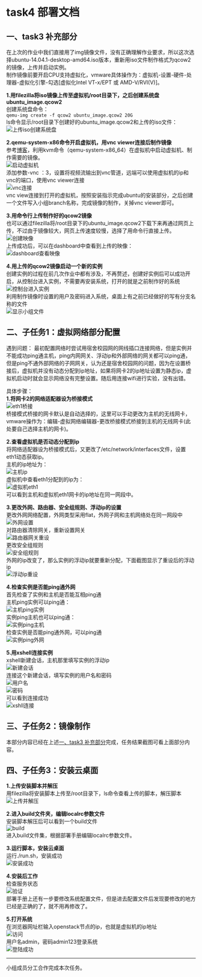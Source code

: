 # task4 部署文档
## 一、task3 补充部分
在上次的作业中我们直接用了img镜像文件，没有正确理解作业要求，所以这次选择ubuntu-14.04.1-desktop-amd64.iso版本，重新用iso文件制作格式为qcow2的镜像，上传并启动实例。  
制作镜像前要开启CPU支持虚拟化，vmware具体操作为：虚拟机-设置-硬件-处理器-虚拟化引擎-勾选[虚拟化Intel VT-x/EPT 或 AMD-V/RVI(V)]。

**1.用filezilla将iso镜像上传至虚拟机/root目录下，之后创建系统盘ubuntu_image.qcow2**  
创建系统盘命令：  
`qemu-img create -f qcow2 ubuntu_image.qcow2 20G`  
ls命令显示/root目录下创建好的ubuntu_image.qcow2和上传的iso文件：  
![上传iso创建系统盘](https://github.com/CourseCloudDesktop/cloudDesktop/blob/wcl-develop/task4/images/1_上传iso创建系统盘.PNG)  

**2.qemu-system-x86命令开启虚拟机，用vnc viewer连接后制作镜像**  
参考[博客](https://blog.csdn.net/wanghuiyao/article/details/65627198)，利用kvm命令（qemu-system-x86_64）在虚拟机中启动虚拟机、制作需要的镜像。  
![启动虚拟机](https://github.com/CourseCloudDesktop/cloudDesktop/blob/wcl-develop/task4/images/2_启动虚拟机.PNG)  
添加参数-vnc ：3，设置将视频流输出到vnc管道，远端可以使用虚拟机的ip和vnc的端口，使用vnc viewer连接  
![vnc连接](https://github.com/CourseCloudDesktop/cloudDesktop/blob/wcl-develop/task4/images/3_vnc连接.PNG)  
vnc view连接到打开的虚拟机，按照安装指示完成ubuntu的安装部分，之后创建一个文件写入小组branch名称，完成镜像的制作，关掉vnc viewer即可。  

**3.用命令行上传制作好的qcow2镜像**  
也可以通过filezilla将/root目录下的ubuntu_image.qcow2下载下来再通过网页上传，不过由于镜像较大，网页上传速度较慢，选择了用命令行直接上传。  
![创建映像](https://github.com/CourseCloudDesktop/cloudDesktop/blob/wcl-develop/task4/images/4_创建映像.PNG)  
上传成功后，可以在dashboard中查看到上传的映像：  
![dashboard查看映像](https://github.com/CourseCloudDesktop/cloudDesktop/blob/wcl-develop/task4/images/5_dashboard查看映像.PNG)  

**4.用上传的qcow2镜像启动一个新的实例**  
创建实例的过程在前几次作业中都有涉及，不再赘述，创建好实例后可以成功开启，从控制台进入实例，不需要再安装系统，打开的就是之前制作好的系统  
![控制台进入实例](https://github.com/CourseCloudDesktop/cloudDesktop/blob/wcl-develop/task4/images/6_控制台进入实例.PNG)  
利用制作镜像时设置的用户及密码进入系统，桌面上有之前已经做好的写有分支名称的文件  
![显示小组文件](https://github.com/CourseCloudDesktop/cloudDesktop/blob/wcl-develop/task4/images/7_显示小组文件.PNG)  

## 二、子任务1：虚拟网络部分配置  
遇到问题：
最初配置网络时尝试用宿舍校园网的网线插口连接网络，但是实例并不能成功ping通主机，ping内网网关、浮动ip和外部网络的网关都可以ping通，但是ping不通外部网络的子网网关，认为还是宿舍校园网的问题，因为在设置桥接后，虚拟机并没有动态分配到ip地址，如果将网卡2的ip地址设置为静态ip，虚拟机启动时就会显示网络没有完整设置。随后用连接wifi进行实验，没有出错。 

具体步骤：   
**1.将网卡2的网络适配器设为桥接模式**  
![eth1桥接](https://github.com/CourseCloudDesktop/cloudDesktop/blob/wcl-develop/task4/images/8_eth1桥接.PNG)  
桥接模式桥接的网卡默认是自动选择的，这里可以手动更改为主机的无线网卡，vmware操作为：编辑-虚拟网络编辑器-更改桥接模式桥接到主机的无线网卡(此处要自己选择主机的网卡)。  

**2.查看虚拟机是否动态分配到ip**  
将网络适配器设为桥接模式后，又更改了/etc/network/interfaces文件，设置eth1动态获取ip。  
主机的ip地址为：  
![主机ip](https://github.com/CourseCloudDesktop/cloudDesktop/blob/wcl-develop/task4/images/9_主机ip.PNG)  
虚拟机中查看eth1分配到的ip为：  
![虚拟机eth1](https://github.com/CourseCloudDesktop/cloudDesktop/blob/wcl-develop/task4/images/10_虚拟机eth1.PNG)  
可以看到主机和虚拟机eth1网卡的ip地址在同一网段中。  

**3.更改外网、路由器、安全组规则、浮动ip的设置**  
更改外网网络配置，外网类型采用flat，外网子网和主机网络处在同一网段中  
![外网设置](https://github.com/CourseCloudDesktop/cloudDesktop/blob/wcl-develop/task4/images/11_外网设置.PNG)  
对路由器清除网关，重新设置网关  
![路由器网关重设](https://github.com/CourseCloudDesktop/cloudDesktop/blob/wcl-develop/task4/images/12_路由器网关重设.PNG)  
更改安全组规则  
![安全组规则](https://github.com/CourseCloudDesktop/cloudDesktop/blob/wcl-develop/task4/images/13.5_安全组规则.PNG)  
外网的ip改变了，那么实例的浮动ip就要重新分配，下面截图显示了重设后的浮动ip  
![浮动ip重设](https://github.com/CourseCloudDesktop/cloudDesktop/blob/wcl-develop/task4/images/13_浮动ip重设.PNG)

**4.检查实例是否能ping通外网**  
首先检查了实例和主机是否能互相ping通  
主机ping实例可以ping通：  
![主机ping实例](https://github.com/CourseCloudDesktop/cloudDesktop/blob/wcl-develop/task4/images/15_主机ping实例.PNG)  
实例ping主机也可以ping通：  
![实例ping主机](https://github.com/CourseCloudDesktop/cloudDesktop/blob/wcl-develop/task4/images/16_实例ping主机.PNG)  
检查实例是否能ping通外网，可以ping通  
![实例ping外网](https://github.com/CourseCloudDesktop/cloudDesktop/blob/wcl-develop/task4/images/17_实例ping外网.PNG)  

**5.用xshell连接实例**  
xshell新建会话，主机那里填写实例的浮动ip  
![新建会话](https://github.com/CourseCloudDesktop/cloudDesktop/blob/wcl-develop/task4/images/19_新建会话.PNG)  
连接这个新建会话，填写实例的用户名和密码  
![用户名](https://github.com/CourseCloudDesktop/cloudDesktop/blob/wcl-develop/task4/images/20_用户名.PNG)  
![密码](https://github.com/CourseCloudDesktop/cloudDesktop/blob/wcl-develop/task4/images/21_密码.PNG)  
可以看到连接成功  
![xshll连接](https://github.com/CourseCloudDesktop/cloudDesktop/blob/wcl-develop/task4/images/22_xshll连接.PNG)
## 三、子任务2：镜像制作  
本部分内容已经在上述[一、task3 补充部分](https://github.com/CourseCloudDesktop/cloudDesktop/blob/wcl-develop/task4/部署文档.md#一task3-补充部分)完成，任务结果截图可看上面部分内容。

## 四、子任务3：安装云桌面   
**1.上传安装脚本并解压**  
用filezilla将安装脚本上传至/root目录下，ls命令查看上传的脚本，解压脚本  
![上传并解压](https://github.com/CourseCloudDesktop/cloudDesktop/blob/wcl-develop/task4/images/23.上传并解压.PNG)  

**2.进入build文件夹，编辑localrc参数文件**  
安装脚本解压后可以看到一个build文件  
![build](https://github.com/CourseCloudDesktop/cloudDesktop/blob/wcl-develop/task4/images/24_build.PNG)  
进入build文件集，根据部署手册编辑localrc参数文件。  

**3.运行脚本，安装云桌面**  
运行./run.sh，安装成功  
![安装成功](https://github.com/CourseCloudDesktop/cloudDesktop/blob/wcl-develop/task4/images/25_安装成功.PNG)  

**4.安装后工作**  
检查服务状态  
![验证](https://github.com/CourseCloudDesktop/cloudDesktop/blob/wcl-develop/task4/images/26_验证.PNG)  
部署手册上还有一步要修改系统配置文件，但是进去配置文件后发现要修改的地方已经是正确的了，就不用再修改了。  

**5.打开系统**  
在浏览器网址栏输入openstack节点的ip，也就是虚拟机的ip地址  
![访问](https://github.com/CourseCloudDesktop/cloudDesktop/blob/wcl-develop/task4/images/27_访问.PNG)  
用户名admin，密码admin123登录系统  
![登陆成功](https://github.com/CourseCloudDesktop/cloudDesktop/blob/wcl-develop/task4/images/28_登陆成功.PNG)

  ---------------
  小组成员分工合作完成本次任务。